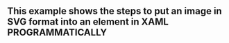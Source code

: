 ## This example shows the steps to put an image in SVG format into an element in XAML PROGRAMMATICALLY
